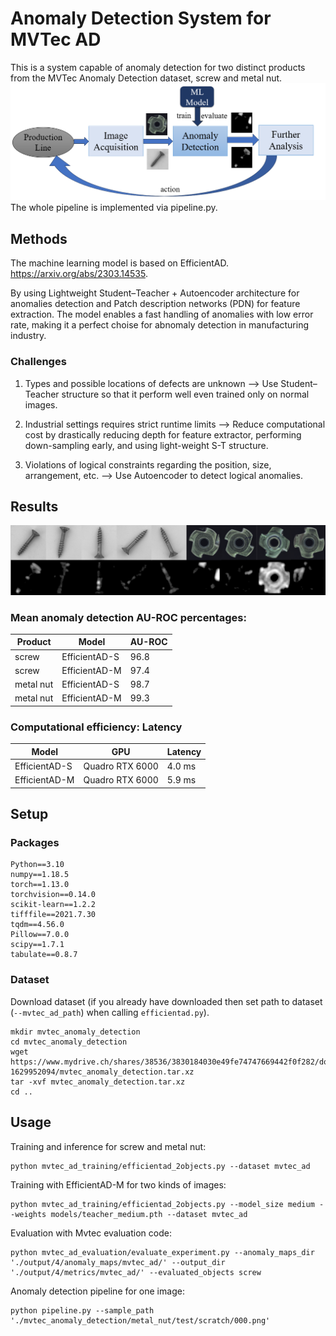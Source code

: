 # Anomaly Detection System for MVTec AD
This is a system capable of anomaly detection for two distinct products from the MVTec Anomaly Detection dataset, screw and metal nut.
![alt text](https://github.com/Takigawashuangshui/AnomalyDetection/blob/main/pipeline_chart.png?raw=true)
The whole pipeline is implemented via pipeline.py.


## Methods 
The machine learning model is based on EfficientAD. https://arxiv.org/abs/2303.14535.

By using Lightweight Student–Teacher + Autoencoder architecture for anomalies detection and Patch description networks (PDN) for feature extraction. The model enables a fast handling of anomalies with low error rate, making it a perfect choise for abnomaly detection in manufacturing industry.

### Challenges
1. Types and possible locations of defects are unknown --> Use Student–Teacher structure so that it perform well even trained only on normal images.

2. Industrial settings requires strict runtime limits --> Reduce computational cost by drastically reducing depth for feature extractor, performing down-sampling early, and using light-weight S-T structure.

3. Violations of logical constraints regarding the position, size, arrangement, etc. --> Use Autoencoder to detect logical anomalies.



## Results

![alt text](https://github.com/Takigawashuangshui/AnomalyDetection/blob/main/example.png?raw=true)

### Mean anomaly detection AU-ROC percentages:

| Product       | Model          | AU-ROC         |
|---------------|----------------|----------------|
| screw         | EfficientAD-S  | 96.8           |
| screw         | EfficientAD-M  | 97.4           |
| metal nut     | EfficientAD-S  | 98.7           |
| metal nut     | EfficientAD-M  | 99.3           |



### Computational efficiency: Latency

| Model         | GPU             | Latency      |
|---------------|-----------------|--------------|
| EfficientAD-S | Quadro RTX 6000 | 4.0 ms       |
| EfficientAD-M | Quadro RTX 6000 | 5.9 ms       |



## Setup

### Packages

```
Python==3.10
numpy==1.18.5
torch==1.13.0
torchvision==0.14.0
scikit-learn==1.2.2
tifffile==2021.7.30
tqdm==4.56.0
Pillow==7.0.0
scipy==1.7.1
tabulate==0.8.7
```

### Dataset

Download dataset (if you already have downloaded then set path to dataset (`--mvtec_ad_path`) when calling `efficientad.py`).

```
mkdir mvtec_anomaly_detection
cd mvtec_anomaly_detection
wget https://www.mydrive.ch/shares/38536/3830184030e49fe74747669442f0f282/download/420938113-1629952094/mvtec_anomaly_detection.tar.xz
tar -xvf mvtec_anomaly_detection.tar.xz
cd ..
```


## Usage

Training and inference for screw and metal nut:

```
python mvtec_ad_training/efficientad_2objects.py --dataset mvtec_ad
```
Training with EfficientAD-M for two kinds of images:

```
python mvtec_ad_training/efficientad_2objects.py --model_size medium --weights models/teacher_medium.pth --dataset mvtec_ad
```

Evaluation with Mvtec evaluation code:

```
python mvtec_ad_evaluation/evaluate_experiment.py --anomaly_maps_dir './output/4/anomaly_maps/mvtec_ad/' --output_dir './output/4/metrics/mvtec_ad/' --evaluated_objects screw
```

Anomaly detection pipeline for one image:

```
python pipeline.py --sample_path './mvtec_anomaly_detection/metal_nut/test/scratch/000.png'
```